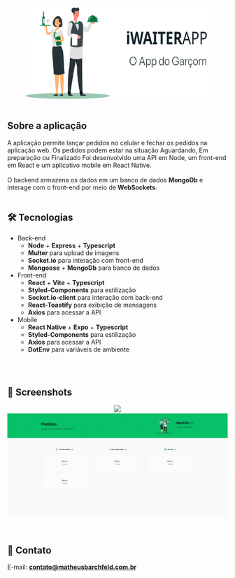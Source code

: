 <div align="center">
  <img src="https://github.com/Barchf3ld/iWaiterApp/blob/main/fe/src/assets/images/logogreen.svg" width="420" height="210"/>
</div>
<br />

## Sobre a aplicação
A aplicação permite lançar pedidos no celular e fechar os pedidos na aplicação web. Os pedidos podem estar na situação Aguardando, Em preparação ou Finalizado
Foi desenvolvido uma API em Node, um front-end em React e um aplicativo mobile em React Native.<br />
<br />
O backend armazena os dados em um banco de dados __MongoDb__ e interage com o front-end por meio de __WebSockets__.<br/>
<br />

## :hammer_and_wrench: Tecnologias
* Back-end
  * __Node__ + __Express__ + __Typescript__
  * __Multer__ para upload de imagens
  * __Socket.io__ para interação com front-end
  * __Mongoose__ + __MongoDb__ para banco de dados
* Front-end
  * __React__ + __Vite__ + __Typescript__
  * __Styled-Components__ para estilização
  * __Socket.io-client__ para interação com back-end
  * __React-Toastify__ para exibição de mensagens
  * __Axios__ para acessar a API
* Mobile
  * __React Native__ + __Expo__ + __Typescript__
  * __Styled-Components__ para estilização
  * __Axios__ para acessar a API
  * __DotEnv__ para variáveis de ambiente
<br />

<br />

## :camera_flash: Screenshots

<div align="center">

![](https://github.com/Barchf3ld/iWaiterApp/blob/main/fe/src/assets/images/mobile.gif) <br />
![](https://github.com/Barchf3ld/iWaiterApp/blob/main/fe/src/assets/images/web.gif)
</div>

<br />

## :email: Contato

E-mail: [**contato@matheusbarchfeld.com.br**](mailto:contati@matheusbarchfeld.com.br)
